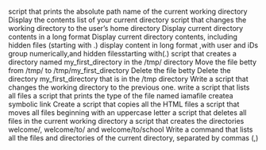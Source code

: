  script that prints the absolute path name of the current working directory
Display the contents list of your current directory
 script that changes the working directory to the user’s home directory
Display current directory contents in a long format
Display current directory contents, including hidden files (starting with .)
display content in long format ,with user and iDs group numerically,and hidden filesstarting with(.)
 script that creates a directory named my_first_directory in the /tmp/ directory
Move the file betty from /tmp/ to /tmp/my_first_directory
Delete the file betty
Delete the directory my_first_directory that is in the /tmp directory
Write a script that changes the working directory to the previous one.
write a script that lists all files
a script that prints the type of the file named iamafile
createa symbolic link
Create a script that copies all the HTML files
 a script that moves all files beginning with an uppercase letter
a script that deletes all files in the current working directory
 a script that creates the directories welcome/, welcome/to/ and welcome/to/school 
Write a command that lists all the files and directories of the current directory, separated by commas (,)
